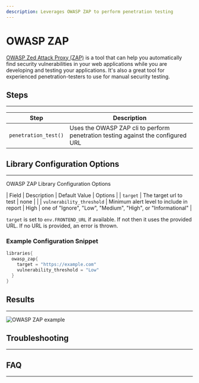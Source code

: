 ```yaml
---
description: Leverages OWASP ZAP to perform penetration testing
---
```


# OWASP ZAP

[OWASP Zed Attack Proxy (ZAP)](https://www.owasp.org/index.php/OWASP_Zed_Attack_Proxy_Project) is a tool that can help you automatically find security vulnerabilities in your web applications while you are developing and testing your applications.
It's also a great tool for experienced penetration-testers to use for manual security testing.

## Steps

---

| Step | Description |
| ----------- | ----------- |
| `penetration_test()` | Uses the OWASP ZAP cli to perform penetration testing against the configured URL |

## Library Configuration Options

---

OWASP ZAP Library Configuration Options

| Field | Description | Default Value | Options |
| `target` | The target url to test | none |  |
| `vulnerability_threshold` | Minimum alert level to include in report | High | one of "Ignore", "Low", "Medium", "High", or "Informational" |

`target` is set to `env.FRONTEND_URL` if available. If not then it uses the provided URL. If no URL is provided, an error is thrown.

### Example Configuration Snippet

```groovy
libraries{
  owasp_zap{
    target = "https://example.com"
    vulnerability_threshold = "Low"
  }
}
```

## Results

---

![OWASP ZAP example](../../assets/images/owasp_zap/report.png)

## Troubleshooting

---

## FAQ

---

